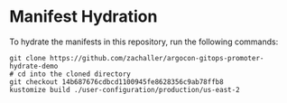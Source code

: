 # Manifest Hydration

To hydrate the manifests in this repository, run the following commands:

```shell
git clone https://github.com/zachaller/argocon-gitops-promoter-hydrate-demo
# cd into the cloned directory
git checkout 14b687676cdbcd1100945fe8628356c9ab78ffb8
kustomize build ./user-configuration/production/us-east-2
```
